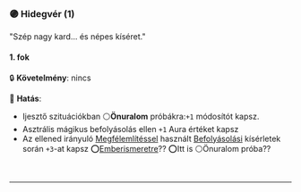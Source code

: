 ### 🟣 Hidegvér (1)

"Szép nagy kard... és népes kíséret."

#### 1. fok

🔒 **Követelmény**: nincs

🌟 **Hatás**:
- Ijesztő szituációkban ⚪**Önuralom** próbákra:`+1` módosítót kapsz.
- Asztrális mágikus befolyásolás ellen `+1` Aura értéket kapsz
- Az ellened irányuló [Megfélemlítéssel](../fortelyok.szabad/megfelemlites.md) használt [Befolyásolási](../kepzettsegek.primer.altalanos/befolyasolas.md) kísérletek során `+3`-at kapsz ⭕[Emberismeretre](../kepzettsegek.primer.altalanos/emberismeret.md)?? ⭕Itt is ⚪Önuralom próba??

<br />

---

